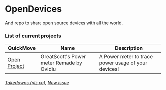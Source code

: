 # OpenDevices
And repo to share open source devices with all the world.

### List of current projects ###

|QuickMove|Name|Description|
|--|--|--|
|[Open Project](./GreatScott's%20Power%20meter%20Remade%20by%20Ovidiu)|GreatScott's Power meter Remade by Ovidiu|A Power meter to trace power usage of your devices!|


###### [Takedowns (plz no)](https://github.com/alejandro-alzate/OpenDevices/compare),	[New issue](https://github.com/alejandro-alzate/OpenDevices/issues/new) ######